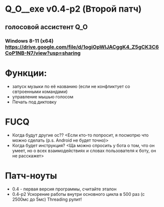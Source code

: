 # Q_O__exe v0.4-p2 (Второй патч)
## голосовой ассистент Q_O
### Windows 8-11 (x64) https://drive.google.com/file/d/1ogiOpWIJACggK4_Z5gCK3C6CoP1NB-N7/view?usp=sharing
# Функции:
- запуск музыки по её названию (если не конфликтует со свтроенными командами)
- управление мышью голосом
- Печать под диктовку
# FUCQ
- Когда будут другие ос?? <Если кто-то попросит, я посмотрю что можно сделать (p.s. Android не будет точно)>
- Когда будет инструкция? <Ща можно спросить у бота о том, что он умеет, но о всех взаимодействиях и словах пользователя к боту, он не расскажет>
# Патч-ноуты
- 0.4 - первая версия программы, считайте эталон
- 0.4-p2 Ускорение работы внутри основного цикла в 500 раз (с 2500мс до 5мс) Threading рулит!
